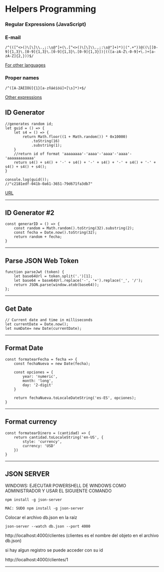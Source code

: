 # **Helpers Programming**

### **Regular Expressions (JavaScript)**

### E-mail

    /^(([^<>()\[\]\\.,;:\s@"]+(\.[^<>()\[\]\\.,;:\s@"]+)*)|(".+"))@((\[[0-9]{1,3}\.[0-9]{1,3}\.[0-9]{1,3}\.[0-9]{1,3}])|(([a-zA-Z\-0-9]+\.)+[a-zA-Z]{2,}))$/

[For other languages](https://emailregex.com/)

### Proper names

    /^([A-ZÁÉÍÓÚ]{1}[a-zñáéíóú]+[\s]*)+$/

[Other expressions](https://aprende-web.net/javascript/js13_3.php)

## **ID Generator**

    //generates random id;
    let guid = () => {
        let s4 = () => {
            return Math.floor((1 + Math.random()) * 0x10000)
                .toString(16)
                .substring(1);
        }
        //return id of format 'aaaaaaaa'-'aaaa'-'aaaa'-'aaaa'-'aaaaaaaaaaaa'
        return s4() + s4() + '-' + s4() + '-' + s4() + '-' + s4() + '-' + s4() + s4() + s4();
    }

    console.log(guid());
    //"c2181edf-041b-0a61-3651-79d671fa3db7"

[URL](https://learnersbucket.com/examples/javascript/unique-id-generator-in-javascript/#:~:text=Javascript%20does%20not%20have%20any,to%20generate%20unique%20random%20ids)

---

## **ID Generator #2**

    const generarID = () => {
        const random = Math.random().toString(32).substring(2);
        const fecha = Date.now().toString(32);
        return random + fecha;
    }

---

## **Parse JSON Web Token**

    function parseJwt (token) {
        let base64Url = token.split('.')[1];
        let base64 = base64Url.replace('-', '+').replace('_', '/');
        return JSON.parse(window.atob(base64));
    };

---

## **Get Date**

    // Current date and time in milliseconds
    let currentDate = Date.now();
    let numDate= new Date(currentDate);

---

## **Format Date**

    const formatearFecha = fecha => {
        const fechaNueva = new Date(fecha);

        const opciones = {
            year: 'numeric',
            month: 'long',
            day: '2-digit'
        }

        return fechaNueva.toLocaleDateString('es-ES', opciones);
    }

---

## **Format currency**

    const formatearDinero = (cantidad) => {
        return cantidad.toLocaleString('en-US', {
            style: 'currency',
            currency: 'USD'
        })
    }

---

## **JSON SERVER**

WINDOWS: EJECUTAR POWERSHELL DE WINDOWS COMO ADMINISTRADOR Y USAR EL SIGUIENTE COMANDO

    npm install -g json-server

    MAC: SUDO npm install -g json-server

Colocar el archivo db.json en la raíz

    json-server --watch db.json --port 4000

http://localhost:4000/clientes (clientes es el nombre del objeto en el archivo db.json)

si hay algun registro se puede acceder con su id

http://localhost:4000/clientes/1

---
